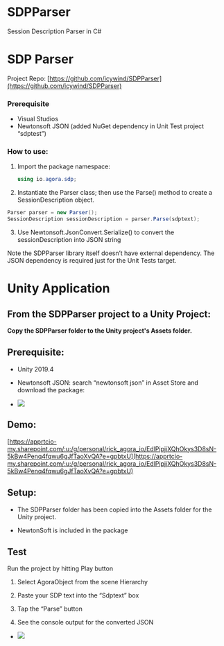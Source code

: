 # SDPParser
Session Description Parser in C#
# SDP Parser

Project Repo: [https://github.com/icywind/SDPParser](https://github.com/icywind/SDPParser)

### Prerequisite
-   Visual Studios  
-   Newtonsoft JSON (added NuGet dependency in Unit Test project “sdptest”)
    
### How to use:

1.  Import the package namespace:
    ```csharp
    using io.agora.sdp;
    ```
2.  Instantiate the Parser class; then use the Parse() method to create a SessionDescription object.

```csharp
Parser parser = new Parser();  
SessionDescription sessionDescription = parser.Parse(sdptext);
```


3.  Use Newtonsoft.JsonConvert.Serialize() to convert the sessionDescription into JSON string

Note the SDPParser library itself doesn’t have external dependency. The JSON dependency is required just for the Unit Tests target.




# Unity Application
## From the SDPParser project to a Unity Project:
**Copy the SDPParser folder to the Unity project's Assets folder.**

## Prerequisite:

-   Unity 2019.4
    
-   Newtonsoft JSON: search “newtonsoft json” in Asset Store and download the package:
    
-   ![](https://lh6.googleusercontent.com/5AATbnoPqTGM9aNdvNiUyOX2v4q8M-Ty9Uz1VvhXY5XIm75wAdOoB6uyRtuV3f8Co2WeJoh-cfLyZn-0mCeH_r9ffN4CZvq0v7tTssai5BDxXi568lpkkAcQm0BRNHEoEHN1cbjp=s0)
    

  
  

## Demo:

[https://apprtcio-my.sharepoint.com/:u:/g/personal/rick_agora_io/EdlPipjjXQhOkys3D8sN-5kBw4Penq4fqwu6gJfTaoXvQA?e=gpbtxU](https://apprtcio-my.sharepoint.com/:u:/g/personal/rick_agora_io/EdlPipjjXQhOkys3D8sN-5kBw4Penq4fqwu6gJfTaoXvQA?e=gpbtxU)

  

## Setup:

-   The SDPParser folder has been copied into the Assets folder for the Unity project.
    
-   NewtonSoft is included in the package
    

## Test

Run the project by hitting Play button

1.  Select AgoraObject from the scene Hierarchy
    
2.  Paste your SDP text into the “Sdptext” box
    
3.  Tap the “Parse” button
    
4.  See the console output for the converted JSON
    

-   ![](https://lh4.googleusercontent.com/qKNtEkmPUR8W3TaHHczMfKnOxplgwDGdaFo0S299xViPC-twW9x5I8XW9Cp6ViHHESfFaT40SFHgst_lCLmwMnuZIHZ9qtI6FkMKbmrWVLLsaVKJ06KmsmJtI3Q4eiX_LGj3lWJ7=s0)
